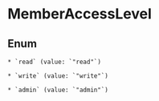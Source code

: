
# MemberAccessLevel

## Enum


    * `read` (value: `"read"`)

    * `write` (value: `"write"`)

    * `admin` (value: `"admin"`)



